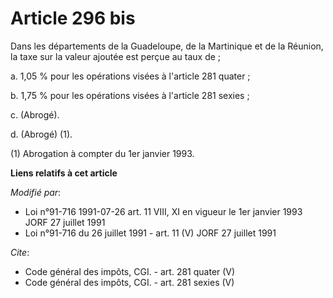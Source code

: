 # Article 296 bis

Dans les départements de la Guadeloupe, de la Martinique et de la Réunion, la taxe sur la valeur ajoutée est perçue au taux
de ; 

a. 1,05 % pour les opérations visées à l'article 281 quater ; 

b. 1,75 % pour les opérations visées à l'article 281 sexies ; 

c. (Abrogé). 

d. (Abrogé) (1). 

(1) Abrogation à compter du 1er janvier 1993.

**Liens relatifs à cet article**

_Modifié par_:

  - Loi n°91-716 1991-07-26 art. 11 VIII, XI en vigueur le 1er janvier 1993 JORF 27 juillet 1991
  - Loi n°91-716 du 26 juillet 1991 - art. 11 (V) JORF 27 juillet 1991

_Cite_:

  - Code général des impôts, CGI. - art. 281 quater (V)
  - Code général des impôts, CGI. - art. 281 sexies (V)
